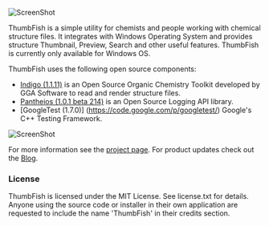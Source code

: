 ![ScreenShot](https://raw.githubusercontent.com/abhimanyusirohi/ThumbFish/master/TFShellExt/About.bmp)

ThumbFish is a simple utility for chemists and people working with chemical structure files. It integrates with Windows Operating System and provides structure Thumbnail, Preview, Search and other useful features. ThumbFish is currently only available for Windows OS.

ThumbFish uses the following open source components:
* [Indigo (1.1.11)](http://www.ggasoftware.com/opensource/indigo) is an Open Source Organic Chemistry Toolkit developed by GGA Software to read and render structure files.
* [Pantheios (1.0.1 beta 214)](http://pantheios.org) is an Open Source Logging API library.
* [GoogleTest (1.7.0)] (https://code.google.com/p/googletest/) Google's C++ Testing Framework.

![ScreenShot](https://cloud.githubusercontent.com/assets/1557108/4781819/ace7dcbc-5cc1-11e4-8537-e98b3a3dbccb.png)

For more information see the [project page](http://abhimanyusirohi.github.io/ThumbFish/). For product updates check out the [Blog](http://thumbfish.blogspot.com).

### License

ThumbFish is licensed under the MIT License. See license.txt for details. Anyone using the source code or installer in their own application are requested to include the name 'ThumbFish' in their credits section.
